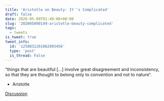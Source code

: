 ```yaml
---
title: 'Aristotle on Beauty: It''s Complicated'
draft: false
date: 2020-05-09T01:49:00+00:00
slug: '202005090149-aristotle-beauty-complicated'
tags:
  - tweets
is_tweet: true
tweet_info:
  id: '1258831281862803456'
  type: 'post'
  is_thread: False
---
```




“things that are beautiful […] involve great disagreement and inconsistency, so that they are thought to belong only to convention and not to nature“.

- Aristotle

[Discussion](https://x.com/sytelus/status/1258831281862803456)
